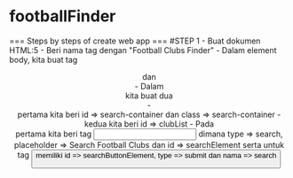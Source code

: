 # footballFinder
=== Steps by steps of create web app ===
#STEP 1
    - Buat dokumen HTML:5
    - Beri nama tag <tittle> dengan "Football Clubs Finder"
    - Dalam element body, kita buat tag <header> dan <main>
    - Dalam <header> kita buat dua <div> 
        - <div> pertama kita beri id => search-container dan class => search-container
        - <div> kedua kita beri id => clubList
    - Pada <div> pertama kita beri tag <input>  dimana type => search, placeholder => Search Football Clubs dan id => searchElement serta untuk tag <button> memiliki id => searchButtonElement, type => submit dan nama => search
